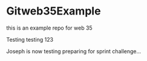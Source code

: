# Gitweb35Example
this is an example repo for web 35



Testing testing 123

Joseph is now testing preparing for sprint challenge...
